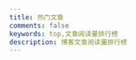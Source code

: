 ```yaml
---
title: 热门文章
comments: false
keywords: top,文章阅读量排行榜
description: 博客文章阅读量排行榜
---
```

<div id="top"></div>
<script src="https://cdn1.lncld.net/static/js/av-core-mini-0.6.4.js"></script>
<script>AV.initialize("rrJw3n1GITgknmle4GAv9Yfj-gzGzoHsz", "6i8gxSzzOFIaGpEfldvoWGJO");</script>
<script type="text/javascript">
  var time=0
  var title=""
  var url=""
  var query = new AV.Query('Counter');
  query.notEqualTo('id',0);
  query.descending('time');
  query.limit(10);
  query.find().then(function (todo) {
    for (var i=0;i<10;i++){
      var result=todo[i].attributes;
      time=result.time;
      title=result.title;
      url=result.url;
      var content="<div id='top_inside'>"+"<a href='"+"https://benym.cn"+url+"'>"+title+"</a>"+"<br />"+"<font color='#555'>"+"阅读次数："+time+"</font>"+"</div>"+"<br /><br />";
      document.getElementById("top").innerHTML+=content
    }
  }, function (error) {
    console.log("error");
  });
</script>

<style>.post-description { display: none; }<style>

